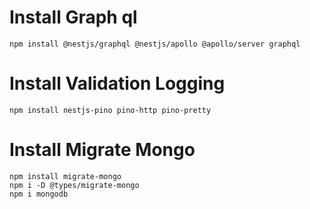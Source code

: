 # Install Graph ql

```
npm install @nestjs/graphql @nestjs/apollo @apollo/server graphql
```

# Install Validation Logging

```
npm install nestjs-pino pino-http pino-pretty
```

# Install Migrate Mongo

```
npm install migrate-mongo
npm i -D @types/migrate-mongo
npm i mongodb
```
